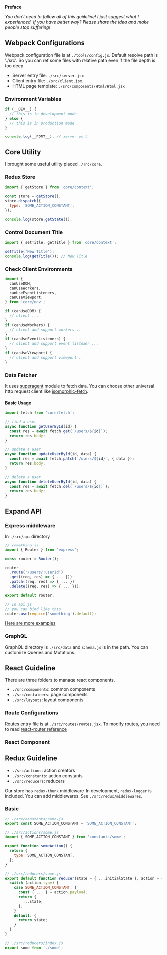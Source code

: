 **Preface**

*You don't need to follow all of this guideline!
I just suggest what I experienced.
If you have better way?
Please share the idea and make people stop suffering!*

## Webpack Configurations
Webpack configuration file is at `./tools/config.js`.
Default resolve path is './src'.
So you can ref some files with relative path even if the file depth is too deep.

* Server entry file: `./src/server.jsx`.
* Client entry file: `./src/client.jsx`.
* HTML page template: `./src/components/Html/Html.jsx`

### Environment Variables
```js
if (__DEV__) {
  // this is in development mode
} else {
  // this is in production mode
}

console.log(__PORT__); // server port
```

## Core Utility
I brought some useful utility placed `./src/core`.

### Redux Store
```js
import { getStore } from 'core/context';

const store = getStore();
store.dispatch({
  type: 'SOME_ACTION_CONSTANT',
});

console.log(store.getState());
```

### Control Document Title

```js
import { setTitle, getTitle } from 'core/context';

setTitle('New Title');
console.log(getTitle()); // New Title
```

### Check Client Environments

```js
import {
  canUseDOM,
  canUseWorkers,
  canUseEventListeners,
  canUseViewport,
} from 'core/env';

if (canUseDOM) {
  // client ...
}
if (canUseWorkers) {
  // client and support workers ...
}
if (canUseEventListeners) {
  // client and support event listener ...
}
if (canUseViewport) {
  // client and support viewport ...
}
```

### Data Fetcher
It uses [superagent](https://www.npmjs.com/package/superagent) module to fetch data.
You can choose other universal http request client like [isomorphic-fetch](https://www.npmjs.com/package/isomorphic-fetch).

#### Basic Usage
```js
import fetch from 'core/fetch';

// find a user
async function getUserById(id) {
  const res = await fetch.get(`/users/${id}`);
  return res.body;
}

// update a user
async function updateUserById(id, data) {
  const res = await fetch.patch(`/users/${id}`, { data });
  return res.body;
}

// delete a user
async function deleteUserById(id, data) {
  const res = await fetch.del(`/users/${id})`);
  return res.body;
}
```

## Expand API

### Express middleware
In `./src/api` directory

```js
// something.js
import { Router } from 'express';

const router = Router();

router
  .route('/users/:userId')
  .get((req, res) => { ... }))
  .patch((req, res) => { ... })
  .delete((req, res) => { ... }));

export default router;
```

```js
// In api.js
// you can bind like this
router.use(require('something').default);
```

[Here are more examples](http://expressjs.com/en/guide/routing.html)

### GraphQL
GraphQL directory is `./src/data` and `schema.js` is in the path.
You can customize Queries and Mutations.

## React Guideline
There are three folders to manage react components.
* `./src/components`: common components
* `./src/containers`: page components
* `./src/layouts`: layout components

### Route Configurations
Routes entry file is at `./src/routes/routes.jsx`.
To modify routes, you need to read [react-router reference](https://github.com/reactjs/react-router/tree/master/docs)

### React Component

## Redux Guideline
* `./src/actions`: action creators
* `./src/constants`: action constants
* `./src/reducers`: reducers

Our store has `redux-thunk` middleware.
In development, `redux-logger` is included.
You can add middlewares. See `./src/redux/middlewares`.

### Basic

```js
// ./src/constants/some.js
export const SOME_ACTION_CONSTANT = 'SOME_ACTION_CONSTANT';
```

```js
// ./src/actions/some.js
import { SOME_ACTION_CONSTANT } from 'constants/some';

export function someAction() {
  return {
    type: SOME_ACTION_CONSTANT,
  };
}
```

```js
// ./src/reducers/some.js
export default function reducer(state = { ...initialState }, action = {}) {
  switch (action.type) {
    case SOME_ACTION_CONSTANT: {
      const { ... } = action.payload;
      return {
        ...state,
      };
    }
    default: {
      return state;
    }
  }
}
```

```js
// ./src/reducers/index.js
export some from './some';
```

